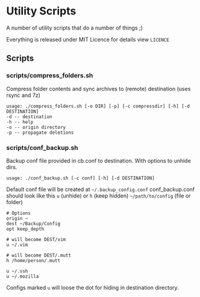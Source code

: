 # Utility Scripts
A number of utility scripts that do a number of things ;)

Everything is released under MIT Licence for details view `LICENCE`

## Scripts
### scripts/compress_folders.sh
Compress folder contents and sync archives to (remote) destination (uses rsync and 7z)
```
usage: ./compress_folders.sh [-o DIR] [-p] [-c compressdir] [-h] [-d DESTINATION]
-d -- destination
-h -- help
-o -- origin directory
-p -- propagate deletions
```
### scripts/conf_backup.sh
Backup conf file provided in cb.conf to destination. With options to unhide
dirs.
```
usage: ./conf_backup.sh [-c conf] [-h] [-d DESTINATION]
```

Default conf file will be created at `~/.backup_config.conf`
conf_backup.conf should look like this
`u` (unhide) or `h` (keep hidden) `~/path/to/config` (file or folder)

```
# Options
origin ~
dest ~/Backup/Config
opt keep_depth

# will become DEST/vim
u ~/.vim

# will become DEST/.mutt
h /home/person/.mutt

u ~/.ssh
u ~/.mozilla
```

Configs marked `u` will loose the dot for hiding in destination directory.

